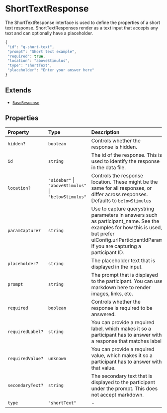 # ShortTextResponse

The ShortTextResponse interface is used to define the properties of a short text response.
ShortTextResponses render as a text input that accepts any text and can optionally have a placeholder.

```js
{
 "id": "q-short-text",
 "prompt": "Short text example",
 "required": true,
 "location": "aboveStimulus",
 "type": "shortText",
 "placeholder": "Enter your answer here"
}
```

## Extends

- [`BaseResponse`](BaseResponse.md)

## Properties

| Property | Type | Description | Inherited from |
| :------ | :------ | :------ | :------ |
| `hidden?` | `boolean` | Controls whether the response is hidden. | [`BaseResponse`](BaseResponse.md).`hidden` |
| `id` | `string` | The id of the response. This is used to identify the response in the data file. | [`BaseResponse`](BaseResponse.md).`id` |
| `location?` | `"sidebar"` \| `"aboveStimulus"` \| `"belowStimulus"` | Controls the response location. These might be the same for all responses, or differ across responses. Defaults to `belowStimulus` | [`BaseResponse`](BaseResponse.md).`location` |
| `paramCapture?` | `string` | Use to capture querystring parameters in answers such as participant_name. See the examples for how this is used, but prefer uiConfig.urlParticipantIdParam if you are capturing a participant ID. | [`BaseResponse`](BaseResponse.md).`paramCapture` |
| `placeholder?` | `string` | The placeholder text that is displayed in the input. | - |
| `prompt` | `string` | The prompt that is displayed to the participant. You can use markdown here to render images, links, etc. | [`BaseResponse`](BaseResponse.md).`prompt` |
| `required` | `boolean` | Controls whether the response is required to be answered. | [`BaseResponse`](BaseResponse.md).`required` |
| `requiredLabel?` | `string` | You can provide a required label, which makes it so a participant has to answer with a response that matches label. | [`BaseResponse`](BaseResponse.md).`requiredLabel` |
| `requiredValue?` | `unknown` | You can provide a required value, which makes it so a participant has to answer with that value. | [`BaseResponse`](BaseResponse.md).`requiredValue` |
| `secondaryText?` | `string` | The secondary text that is displayed to the participant under the prompt. This does not accept markdown. | [`BaseResponse`](BaseResponse.md).`secondaryText` |
| `type` | `"shortText"` | - | - |
